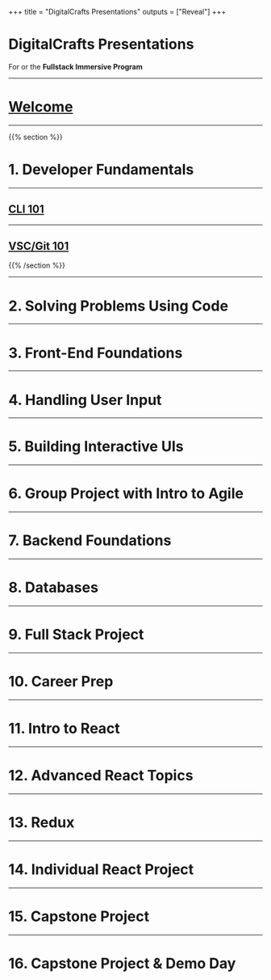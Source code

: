+++
title = "DigitalCrafts Presentations"
outputs = ["Reveal"]
+++

# DigitalCrafts Presentations

For or the **Fullstack Immersive Program**

---

# [Welcome](./welcome)

---

{{% section %}}

# 1. Developer Fundamentals

---

## [CLI 101](./cli-101)

---

## [VSC/Git 101](./git-101)

{{% /section %}}

---

# 2. Solving Problems Using Code

---

# 3. Front-End Foundations

---

# 4. Handling User Input

---

# 5. Building Interactive UIs

---

# 6. Group Project with Intro to Agile

---

# 7. Backend Foundations

---

# 8. Databases

---

# 9. Full Stack Project

---

# 10. Career Prep

---

# 11. Intro to React

---

# 12. Advanced React Topics

---

# 13. Redux

---

# 14. Individual React Project

---

# 15. Capstone Project

---

# 16. Capstone Project & Demo Day
